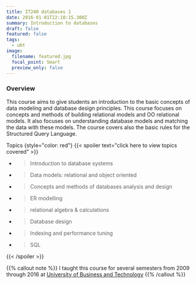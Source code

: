 ```yaml
---
title: IT240 databases 1
date: 2016-01-01T22:10:15.300Z
summary: Introduction to databases
draft: false
featured: false
tags:
  - ubt
image:
  filename: featured.jpg
  focal_point: Smart
  preview_only: false
---
```

### Overview

This course aims to give students an introduction to the basic concepts of data modeling and database design principles. This course focuses on concepts and methods of building relational models and OO relational models. It also focuses on understanding database models and matching the data with these models. The course covers also the basic rules for the Structured Query Language.



Topics
{style="color: red"}
{{< spoiler text="click here to view topics covered" >}}

- > Introduction to database systems
- > Data models: relational and object oriented 
- > Concepts and methods of databases analysis and design
- > ER modelling
- > relational algebra & calculations
- > Database design
- > Indexing and performance tuning
- > SQL

{{< /spoiler >}}


{{% callout note %}}
I taught this course for several semesters from 2009 through 2016 at [University of Business and Technology](https://www.ubt.edu.sa/About/Home)
{{% /callout %}}
